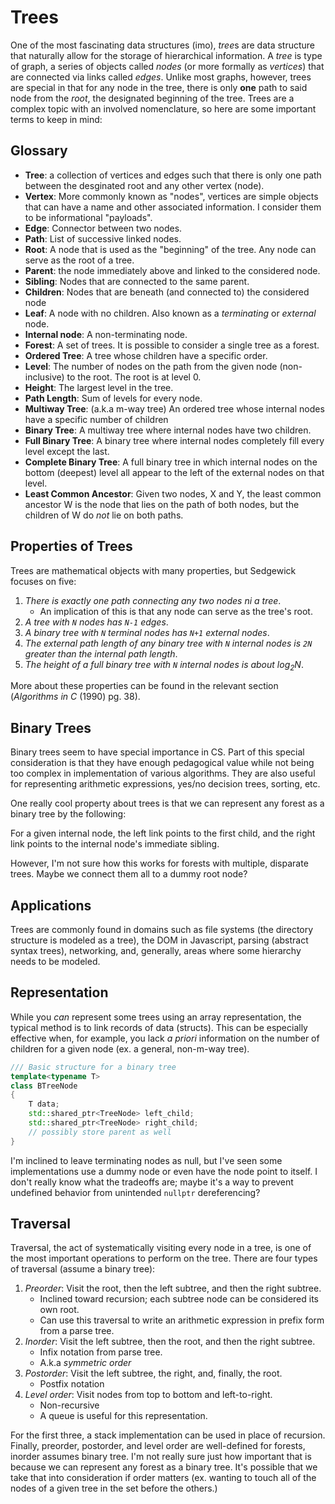 # Trees

One of the most fascinating data structures (imo), *tree*s are data structure that naturally allow
for the storage of hierarchical information. A *tree* is type of graph, a series of objects called *nodes* (or
more formally as *vertices*) that are connected via links called *edges*. Unlike most graphs,
however, trees are special in that for any node in the tree, there is only **one** path to said node
from the *root*, the designated beginning of the tree. Trees are a complex topic with an involved
nomenclature, so here are some important terms to keep in mind:

## Glossary

- **Tree**:
    a collection of vertices and edges such that there is only one path between the desginated root
    and any other vertex (node).
- **Vertex**:
    More commonly known as "nodes", vertices are simple objects that can have a name and other associated information. I consider 
    them to be informational "payloads".
- **Edge**: Connector between two nodes.
- **Path**: List of successive linked nodes.
- **Root**: A node that is used as the "beginning" of the tree. Any node can serve as the root of a
  tree.
- **Parent**: the node immediately above and linked to the considered node.
- **Sibling**: Nodes that are connected to the same parent.
- **Children**: Nodes that are beneath (and connected to) the considered node
- **Leaf**: A node with no children. Also known as a *terminating* or *external* node.
- **Internal node**: A non-terminating node.
- **Forest**: A set of trees. It is possible to consider a single tree as a forest.
- **Ordered Tree**: A tree whose children have a specific order.
- **Level**: The number of nodes on the path from the given node (non-inclusive) to the root. The
  root is at level 0.
- **Height**: The largest level in the tree.
- **Path Length**: Sum of levels for every node.
- **Multiway Tree**: (a.k.a m-way tree) An ordered tree whose internal nodes have a specific number of children
- **Binary Tree**: A multiway tree where internal nodes have two children.
- **Full Binary Tree**: A binary tree where internal nodes completely fill every level except the
  last.
- **Complete Binary Tree**: A full binary tree in which internal nodes on the bottom (deepest) level
  all appear to the left of the external nodes on that level.
- **Least Common Ancestor**: Given two nodes, X and Y, the least common ancestor W is the node that
  lies on the path of both nodes, but the children of W do *not* lie on both paths.

## Properties of Trees 

Trees are mathematical objects with many properties, but Sedgewick focuses on five:

1. *There is exactly one path connecting any two nodes ni a tree*.
    - An implication of this is that any node can serve as the tree's root.
2. *A tree with `N` nodes has `N-1` edges*.
3. *A binary tree with `N` terminal nodes has `N+1` external nodes*.
4. *The external path length of any binary tree with `N` internal nodes is `2N` greater than the
   internal path length*.
5. *The height of a full binary tree with `N` internal nodes is about log<sub>2</sub>N*.

More about these properties can be found in the relevant section (*Algorithms in C* (1990) pg. 38).

## Binary Trees

Binary trees seem to have special importance in CS. Part of this special consideration is that they
have enough pedagogical value while not being too complex in implementation of various algorithms.
They are also useful for representing arithmetic expressions, yes/no decision trees, sorting, etc. 

One really cool property about trees is that we can represent any forest as a binary tree by the
following:

For a given internal node, the left link points to the first child, and the right link points to the
internal node's immediate sibling. 

However, I'm not sure how this works for forests with multiple, disparate trees. Maybe we connect
them all to a dummy root node?

## Applications

Trees are commonly found in domains such as file systems (the directory structure is modeled as a
tree), the DOM in Javascript, parsing (abstract syntax trees), networking, and, generally, areas where some
hierarchy needs to be modeled.

## Representation

While you *can* represent some trees using an array representation, the typical method is to link
records of data (structs). This can be especially effective when, for example, you lack *a priori*
information on the number of children for a given node (ex. a general, non-m-way tree).

```cpp
/// Basic structure for a binary tree
template<typename T>
class BTreeNode
{
    T data;
    std::shared_ptr<TreeNode> left_child;
    std::shared_ptr<TreeNode> right_child;
    // possibly store parent as well
}
```

I'm inclined to leave terminating nodes as null, but I've seen some implementations use a dummy node
or even have the node point to itself. I don't really know what the tradeoffs are; maybe it's a way
to prevent undefined behavior from unintended `nullptr` dereferencing? 

## Traversal

Traversal, the act of systematically visiting every node in a tree, is one of the most important
operations to perform on the tree. There are four types of traversal (assume a binary tree):

1. *Preorder*: Visit the root, then the left subtree, and then the right subtree.
    - Inclined toward recursion; each subtree node can be considered its own root.
    - Can use this traversal to write an arithmetic expression in prefix form from a parse tree.
2. *Inorder*: Visit the left subtree, then the root, and then the right subtree.
    - Infix notation from parse tree.
    - A.k.a *symmetric order*
3. *Postorder*: Visit the left subtree, the right, and, finally, the root.
    - Postfix notation
4. *Level order*: Visit nodes from top to bottom and left-to-right.
    - Non-recursive 
    - A queue is useful for this representation.

For the first three, a stack implementation can be used in place of recursion.
Finally, preorder, postorder, and level order are well-defined for forests, inorder assumes binary
tree. I'm not really sure just how important that is because we can represent any forest as a binary
tree. It's possible that we take that into consideration if order matters (ex. wanting to touch all
of the nodes of a given tree in the set before the others.)